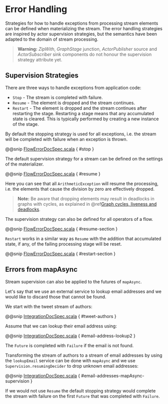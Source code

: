 <a id="stream-error-scala"></a>
# Error Handling

Strategies for how to handle exceptions from processing stream elements can be defined when
materializing the stream. The error handling strategies are inspired by actor supervision
strategies, but the semantics have been adapted to the domain of stream processing.

> **Warning:**
*ZipWith*, *GraphStage* junction, *ActorPublisher* source and *ActorSubscriber* sink
components do not honour the supervision strategy attribute yet.

## Supervision Strategies

There are three ways to handle exceptions from application code:

 * `Stop` - The stream is completed with failure.
 * `Resume` - The element is dropped and the stream continues.
 * `Restart` - The element is dropped and the stream continues after restarting the stage.
Restarting a stage means that any accumulated state is cleared. This is typically
performed by creating a new instance of the stage.

By default the stopping strategy is used for all exceptions, i.e. the stream will be completed with
failure when an exception is thrown.

@@snip [FlowErrorDocSpec.scala](../code/docs/stream/FlowErrorDocSpec.scala) { #stop }

The default supervision strategy for a stream can be defined on the settings of the materializer.

@@snip [FlowErrorDocSpec.scala](../code/docs/stream/FlowErrorDocSpec.scala) { #resume }

Here you can see that all `ArithmeticException` will resume the processing, i.e. the
elements that cause the division by zero are effectively dropped.

> **Note:**
Be aware that dropping elements may result in deadlocks in graphs with
cycles, as explained in @ref[Graph cycles, liveness and deadlocks](stream-graphs.md#graph-cycles-scala).

The supervision strategy can also be defined for all operators of a flow.

@@snip [FlowErrorDocSpec.scala](../code/docs/stream/FlowErrorDocSpec.scala) { #resume-section }

`Restart` works in a similar way as `Resume` with the addition that accumulated state,
if any, of the failing processing stage will be reset.

@@snip [FlowErrorDocSpec.scala](../code/docs/stream/FlowErrorDocSpec.scala) { #restart-section }

## Errors from mapAsync

Stream supervision can also be applied to the futures of `mapAsync`.

Let's say that we use an external service to lookup email addresses and we would like to
discard those that cannot be found.

We start with the tweet stream of authors:

@@snip [IntegrationDocSpec.scala](../code/docs/stream/IntegrationDocSpec.scala) { #tweet-authors }

Assume that we can lookup their email address using:

@@snip [IntegrationDocSpec.scala](../code/docs/stream/IntegrationDocSpec.scala) { #email-address-lookup2 }

The `Future` is completed with `Failure` if the email is not found.

Transforming the stream of authors to a stream of email addresses by using the `lookupEmail`
service can be done with `mapAsync` and we use `Supervision.resumingDecider` to drop
unknown email addresses:

@@snip [IntegrationDocSpec.scala](../code/docs/stream/IntegrationDocSpec.scala) { #email-addresses-mapAsync-supervision }

If we would not use `Resume` the default stopping strategy would complete the stream
with failure on the first `Future` that was completed with `Failure`.